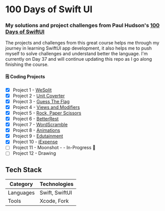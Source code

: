# 100 Days of Swift UI

### My solutions and project challenges from Paul Hudson's [100 Days of SwiftUI](https://www.hackingwithswift.com/100/swiftui)

The projects and challenges from this great course helps me through my journey in learning SwiftUI app development, it also helps me to push myself to solve challenges and understand better the language. I'm currently on Day 37 and will continue updating this repo as I go along finishing the course.

#### :spiral_notepad: Coding Projects
- [x] Project 1 - [WeSplit](https://github.com/binoooh/100DaysOfSwiftUI/blob/main/WeSplit)
- [x] Project 2 - [Unit Coverter](https://github.com/binoooh/100DaysOfSwiftUI/blob/main/UnitConverter)
- [x] Project 3 - [Guess The Flag](https://github.com/binoooh/100DaysOfSwiftUI/blob/main/GuessTheFlag)
- [x] Project 4 - [Views and Modifiers](https://github.com/binoooh/100DaysOfSwiftUI/blob/main/ViewsAndModifiers)
- [x] Project 5 - [Rock, Paper Scissors](https://github.com/binoooh/100DaysOfSwiftUI/blob/main/RockPaperScissors)
- [x] Project 6 - [BetterRest](https://github.com/binoooh/100DaysOfSwiftUI/blob/main/BetterRest)
- [x] Project 7 - [WordScramble](https://github.com/binoooh/100DaysOfSwiftUI/blob/main/WordScramble)
- [x] Project 8 - [Animations](https://github.com/binoooh/100DaysOfSwiftUI/blob/main/Animations)
- [x] Project 9 - [Edutainment](https://github.com/binoooh/100DaysOfSwiftUI/blob/main/Edutainment)
- [x] Project 10 - [iExpense](https://github.com/binoooh/100DaysOfSwiftUI/blob/main/iExpense)
- [ ] Project 11 - Moonshot -  - In-Progress :bricks:
- [ ] Project 12 - Drawing

## Tech Stack
| Category    | Technologies                     |
|-------------|----------------------------------|
| Languages   | Swift, SwiftUI                   |
| Tools       | Xcode, Fork                      |
